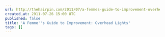 ```yaml
---
url: http://thehairpin.com/2011/07/a-femmes-guide-to-improvement-overhead-lights
created_at: 2011-07-26 15:00 UTC
published: false
title: 'A Femme''s Guide to Improvement: Overhead Lights'
tags: []
---
```



